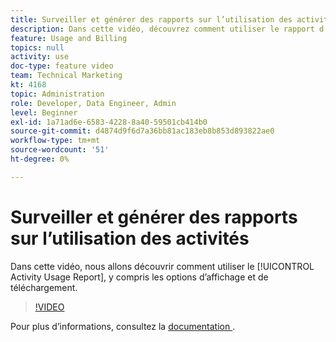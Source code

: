```yaml
---
title: Surveiller et générer des rapports sur l’utilisation des activités
description: Dans cette vidéo, découvrez comment utiliser le rapport d’utilisation des activités, y compris les options d’affichage et de téléchargement.
feature: Usage and Billing
topics: null
activity: use
doc-type: feature video
team: Technical Marketing
kt: 4168
topic: Administration
role: Developer, Data Engineer, Admin
level: Beginner
exl-id: 1a71ad6e-6583-4228-8a40-59501cb414b0
source-git-commit: d4874d9f6d7a36bb81ac183eb8b853d893822ae0
workflow-type: tm+mt
source-wordcount: '51'
ht-degree: 0%

---
```


# Surveiller et générer des rapports sur l’utilisation des activités

Dans cette vidéo, nous allons découvrir comment utiliser le [!UICONTROL Activity Usage Report], y compris les options d’affichage et de téléchargement.

>[!VIDEO](https://video.tv.adobe.com/v/33645/?quality=12&captions=fre_fr)

Pour plus d’informations, consultez la [&#x200B; documentation &#x200B;](https://experienceleague.adobe.com/docs/audience-manager/user-guide/features/administration/activity-usage-reporting.html?lang=fr).
